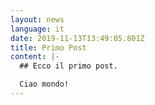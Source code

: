 ```yaml
---
layout: news
language: it
date: 2019-11-13T13:49:05.801Z
title: Primo Post
content: |-
  ## Ecco il primo post.

  Ciao mondo!
---
```


